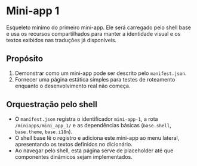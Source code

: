 # Mini-app 1

Esqueleto mínimo do primeiro mini-app. Ele será carregado pelo shell base e usa os recursos compartilhados
para manter a identidade visual e os textos exibidos nas traduções já disponíveis.

## Propósito

1. Demonstrar como um mini-app pode ser descrito pelo `manifest.json`.
2. Fornecer uma página estática simples para testes de roteamento enquanto o desenvolvimento real não começa.

## Orquestração pelo shell

- O `manifest.json` registra o identificador `mini-app-1`, a rota `/miniapps/mini_app_1/` e as dependências básicas
  (`base.shell`, `base.theme`, `base.i18n`).
- O shell base lê o registro e adiciona este mini-app ao menu lateral, apresentando os textos definidos no dicionário.
- Ao navegar pelo shell, esta página serve de placeholder até que componentes dinâmicos sejam implementados.
